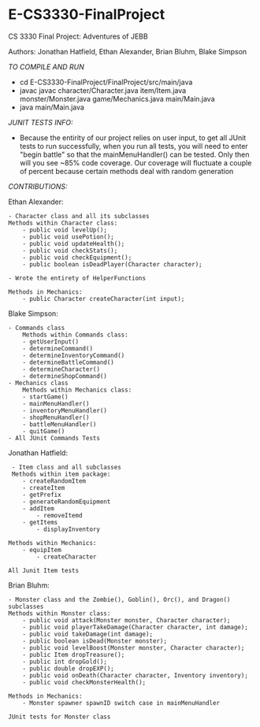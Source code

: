 # E-CS3330-FinalProject

CS 3330 Final Project: Adventures of JEBB

Authors: Jonathan Hatfield, Ethan Alexander, Brian Bluhm, Blake Simpson

_TO COMPILE AND RUN_
- cd E-CS3330-FinalProject/FinalProject/src/main/java
- javac javac character/Character.java item/Item.java monster/Monster.java game/Mechanics.java main/Main.java
- java main/Main.java


_JUNIT TESTS INFO:_
- Because the entirity of our project relies on user input, to get all JUnit tests to run successfully,
  when you run all tests, you will need to enter "begin battle" so that the mainMenuHandler() can be tested.
  Only then will you see ~85% code coverage. Our coverage will fluctuate a couple of percent because certain methods
  deal with random generation

*CONTRIBUTIONS:*

Ethan Alexander:
	
	- Character class and all its subclasses
	Methods within Character class:
		- public void levelUp();
		- public void usePotion();
		- public void updateHealth();
		- public void checkStats();
		- public void checkEquipment();
		- public boolean isDeadPlayer(Character character);
	
	- Wrote the entirety of HelperFunctions
	
	Methods in Mechanics:
		- public Character createCharacter(int input);


Blake Simpson:

	- Commands class
 		Methods within Commands class:
   		- getUserInput()
      	- determineCommand()
	 	- determineInventoryCommand()
    	- determineBattleCommand()
       	- determineCharacter()
	  	- determineShopCommand()
    - Mechanics class
       	Methods within Mechanics class:
	 	- startGame()
    	- mainMenuHandler()
       	- inventoryMenuHandler()
	  	- shopMenuHandler()
     	- battleMenuHandler()
		- quitGame()
    - All JUnit Commands Tests

Jonathan Hatfield:

	 - Item class and all subclasses
	 Methods within item package:
		- createRandomItem
  		- createItem
 		- getPrefix
		- generateRandomEquipment   
   		- addItem
    		- removeItemd
   		- getItems
    		- displayInventory
   
   	Methods within Mechanics:
   		- equipItem
     		- createCharacter
	
 	All Junit Item tests

Brian Bluhm:
	
	- Monster class and the Zombie(), Goblin(), Orc(), and Dragon() subclasses
	Methods within Monster class:
		- public void attack(Monster monster, Character character);
		- public void playerTakeDamage(Character character, int damage);
		- public void takeDamage(int damage);
		- public boolean isDead(Monster monster);
		- public void levelBoost(Monster monster, Character character);
		- public Item dropTreasure();
  		- public int dropGold();
		- public double dropEXP();
		- public void onDeath(Character character, Inventory inventory);
  		- public void checkMonsterHealth();
	
	Methods in Mechanics:
		- Monster spawner spawnID switch case in mainMenuHandler
  
  	JUnit tests for Monster class
